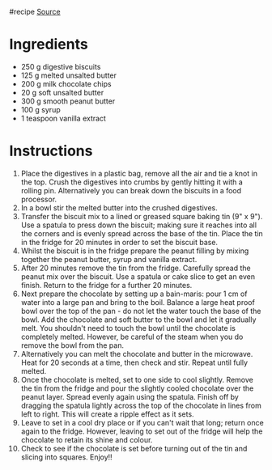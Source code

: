#recipe 
[Source](https://properfoodie.com/peanut-butter-chocolate-squares/#recipe)
# Ingredients
- 250 g digestive biscuits
- 125 g melted unsalted butter
- 200 g milk chocolate chips
- 20 g soft unsalted butter
- 300 g smooth peanut butter
- 100 g syrup
- 1 teaspoon vanilla extract
# Instructions
1. Place the digestives in a plastic bag, remove all the air and tie a knot in the top. Crush the digestives into crumbs by gently hitting it with a rolling pin. Alternatively you can break down the biscuits in a food processor.
2. In a bowl stir the melted butter into the crushed digestives.
3. Transfer the biscuit mix to a lined or greased square baking tin (9" x 9"). Use a spatula to press down the biscuit; making sure it reaches into all the corners and is evenly spread across the base of the tin. Place the tin in the fridge for 20 minutes in order to set the biscuit base.
4. Whilst the biscuit is in the fridge prepare the peanut filling by mixing together the peanut butter, syrup and vanilla extract.
5. After 20 minutes remove the tin from the fridge. Carefully spread the peanut mix over the biscuit. Use a spatula or cake slice to get an even finish. Return to the fridge for a further 20 minutes.
6. Next prepare the chocolate by setting up a bain-maris: pour 1 cm of water into a large pan and bring to the boil. Balance a large heat proof bowl over the top of the pan - do not let the water touch the base of the bowl. Add the chocolate and soft butter to the bowl and let it gradually melt. You shouldn't need to touch the bowl until the chocolate is completely melted. However, be careful of the steam when you do remove the bowl from the pan.
7. Alternatively you can melt the chocolate and butter in the microwave. Heat for 20 seconds at a time, then check and stir. Repeat until fully melted. 
8. Once the chocolate is melted, set to one side to cool slightly. Remove the tin from the fridge and pour the slightly cooled chocolate over the peanut layer. Spread evenly again using the spatula. Finish off by dragging the spatula lightly across the top of the chocolate in lines from left to right. This will create a ripple effect as it sets.
9. Leave to set in a cool dry place or if you can't wait that long; return once again to the fridge. However, leaving to set out of the fridge will help the chocolate to retain its shine and colour.
10. Check to see if the chocolate is set before turning out of the tin and slicing into squares. Enjoy!!